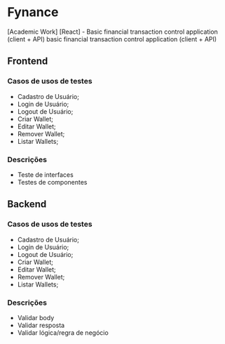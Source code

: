 # Fynance
[Academic Work] [React] - Basic financial transaction control application (client + API) basic financial transaction control application (client + API)

## Frontend

### Casos de usos de testes
- Cadastro de Usuário;
- Login de Usuário;
- Logout de Usuário;
- Criar Wallet;
- Editar Wallet;
- Remover Wallet;
- Listar Wallets;

### Descrições
- Teste de interfaces
- Testes de componentes

## Backend

### Casos de usos de testes
- Cadastro de Usuário;
- Login de Usuário;
- Logout de Usuário;
- Criar Wallet;
- Editar Wallet;
- Remover Wallet;
- Listar Wallets;

### Descrições
- Validar body
- Validar resposta
- Validar lógica/regra de negócio
